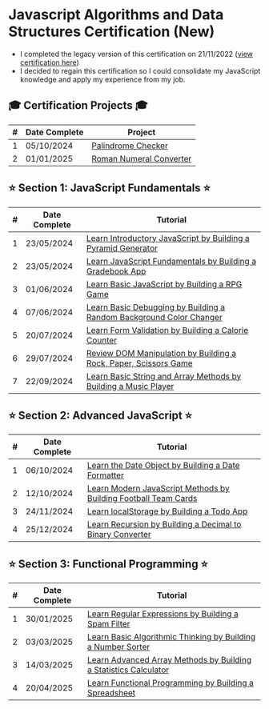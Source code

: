# Javascript Algorithms and Data Structures Certification (New)
* I completed the legacy version of this certification on 21/11/2022 ([view certification here](https://www.freecodecamp.org/certification/fcc55144a21-0a3a-4329-acd7-8e49b83d46f3/javascript-algorithms-and-data-structures))
* I decided to regain this certification so I could consolidate my JavaScript knowledge and apply my experience from my job.

## 🎓 Certification Projects 🎓

| # | Date Complete | Project  |
|---| ----------- | ------ |
| 1 | 05/10/2024 | [Palindrome Checker](./0-certification-projects/1-build-a-palindrome-checker-project/) |
| 2 | 01/01/2025 | [Roman Numeral Converter](./0-certification-projects/2-build-a-roman-numeral-converter/) |

## ⭐️ Section 1: JavaScript Fundamentals ⭐️

| #  | Date Complete | Tutorial |
|---|----|--------|
| 1 | 23/05/2024 | [Learn Introductory JavaScript by Building a Pyramid Generator](./1-javascript-fundamentals/1a-building-a-pyramid-generator/) |
| 2 | 23/05/2024 | [Learn JavaScript Fundamentals by Building a Gradebook App](./1-javascript-fundamentals/1b-Building-a-gradebook-app/) | 
| 3 | 01/06/2024 | [Learn Basic JavaScript by Building a RPG Game](./1-javascript-fundamentals/1c-building-a-rpg-game/) | 
| 4 | 07/06/2024 | [Learn Basic Debugging by Building a Random Background Color Changer](./1-javascript-fundamentals/1d-building-a-random-background-color-changer/) | 
| 5 | 20/07/2024 | [Learn Form Validation by Building a Calorie Counter](./1-javascript-fundamentals/1e-building-a-calorie-counter/) |
| 6 | 29/07/2024 | [Review DOM Manipulation by Building a Rock, Paper, Scissors Game](./1-javascript-fundamentals/1f-review-dom-manipulation-by-building-a-rock-paper-scissors-game/) | 
| 7 | 22/09/2024 | [Learn Basic String and Array Methods by Building a Music Player](./1-javascript-fundamentals/1g-learn-basic-string-and-arrayarray-methods-by-building-a-music-player/) | 

## ⭐️ Section 2: Advanced JavaScript ⭐️
|#  | Date Complete | Tutorial |
|---|----|------------ |
| 1 | 06/10/2024 | [Learn the Date Object by Building a Date Formatter](./2-advanced-javascript/2a-learn-date-object-by-building-date-formatter/) |
| 2 | 12/10/2024 | [Learn Modern JavaScript Methods by Building Football Team Cards](./2-advanced-javascript/2b-learn-modern-js-methods-building-football-team-cards/) |
| 3 | 24/11/2024 | [Learn localStorage by Building a Todo App](./2-advanced-javascript/2c-learn-localstorage-building-todo-app/) |
| 4 | 25/12/2024 | [Learn Recursion by Building a Decimal to Binary Converter](./2-advanced-javascript/2d-learn-recursion-by-building-binary-converter/) |

## ⭐️ Section 3: Functional Programming ⭐️
|#  | Date Complete | Tutorial | 
|---|----|-------------------- |
| 1 | 30/01/2025 | [Learn Regular Expressions by Building a Spam Filter](./3-functional-programming/3a-learn-regex-building-spam-filter/) |
| 2 | 03/03/2025 | [Learn Basic Algorithmic Thinking by Building a Number Sorter](./3-functional-programming/3b-learn-algo-thinking-building-number-sorter/) |
| 3 | 14/03/2025 | [Learn Advanced Array Methods by Building a Statistics Calculator](./3-functional-programming/3c-learn-array-methods-building-stats-calc/) |
| 4 | 20/04/2025 | [Learn Functional Programming by Building a Spreadsheet](./3-functional-programming/3d-learn-functional-programming-building-spreadsheet/) |
